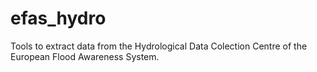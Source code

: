 # efas_hydro
Tools to extract data from the Hydrological Data Colection Centre of the European Flood Awareness System.
